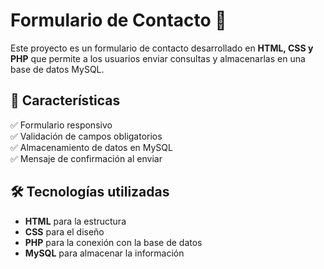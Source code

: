 # Formulario de Contacto 📩  

Este proyecto es un formulario de contacto desarrollado en **HTML, CSS y PHP** que permite a los usuarios enviar consultas y almacenarlas en una base de datos MySQL.

## 🚀 Características  
✅ Formulario responsivo  
✅ Validación de campos obligatorios  
✅ Almacenamiento de datos en MySQL  
✅ Mensaje de confirmación al enviar  

## 🛠️ Tecnologías utilizadas  
- **HTML** para la estructura  
- **CSS** para el diseño  
- **PHP** para la conexión con la base de datos  
- **MySQL** para almacenar la información  
